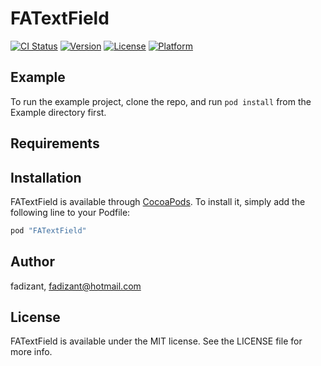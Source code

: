 # FATextField

[![CI Status](http://img.shields.io/travis/fadizant/FATextField.svg?style=flat)](https://travis-ci.org/fadizant/FATextField)
[![Version](https://img.shields.io/cocoapods/v/FATextField.svg?style=flat)](http://cocoapods.org/pods/FATextField)
[![License](https://img.shields.io/cocoapods/l/FATextField.svg?style=flat)](http://cocoapods.org/pods/FATextField)
[![Platform](https://img.shields.io/cocoapods/p/FATextField.svg?style=flat)](http://cocoapods.org/pods/FATextField)

## Example

To run the example project, clone the repo, and run `pod install` from the Example directory first.

## Requirements

## Installation

FATextField is available through [CocoaPods](http://cocoapods.org). To install
it, simply add the following line to your Podfile:

```ruby
pod "FATextField"
```

## Author

fadizant, fadizant@hotmail.com

## License

FATextField is available under the MIT license. See the LICENSE file for more info.

